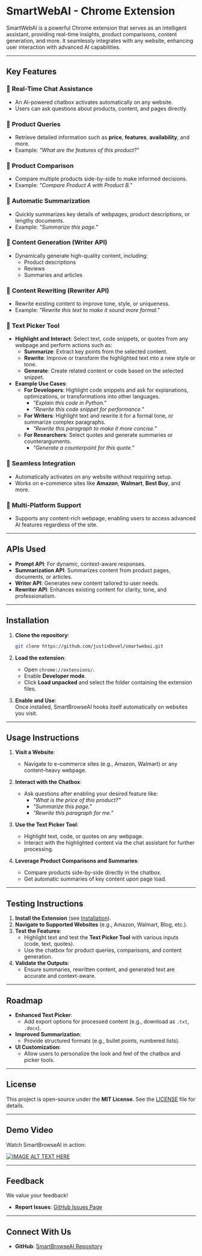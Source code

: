 # SmartWebAI - Chrome Extension  

SmartWebAI is a powerful Chrome extension that serves as an intelligent assistant, providing real-time insights, product comparisons, content generation, and more. It seamlessly integrates with any website, enhancing user interaction with advanced AI capabilities.  

---

## Key Features  

### 🔹 **Real-Time Chat Assistance**  
- An AI-powered chatbox activates automatically on any website.  
- Users can ask questions about products, content, and pages directly.  

### 🔹 **Product Queries**  
- Retrieve detailed information such as **price**, **features**, **availability**, and more.  
- Example: *"What are the features of this product?"*  

### 🔹 **Product Comparison**  
- Compare multiple products side-by-side to make informed decisions.  
- Example: *"Compare Product A with Product B."*  

### 🔹 **Automatic Summarization**  
- Quickly summarizes key details of webpages, product descriptions, or lengthy documents.  
- Example: *"Summarize this page."*  

### 🔹 **Content Generation (Writer API)**  
- Dynamically generate high-quality content, including:  
  - Product descriptions  
  - Reviews  
  - Summaries and articles  

### 🔹 **Content Rewriting (Rewriter API)**  
- Rewrite existing content to improve tone, style, or uniqueness.  
- Example: *"Rewrite this text to make it sound more formal."*  

### 🔹 **Text Picker Tool**  
- **Highlight and Interact**: Select text, code snippets, or quotes from any webpage and perform actions such as:  
  - **Summarize**: Extract key points from the selected content.  
  - **Rewrite**: Improve or transform the highlighted text into a new style or tone.
  - **Generate**: Create related content or code based on the selected snippet.  
- **Example Use Cases**:  
  - **For Developers**: Highlight code snippets and ask for explanations, optimizations, or transformations into other languages.  
    - *"Explain this code in Python."*  
    - *"Rewrite this code snippet for performance."*  
  - **For Writers**: Highlight text and rewrite it for a formal tone, or summarize complex paragraphs.  
    - *"Rewrite this paragraph to make it more concise."*  
  - **For Researchers**: Select quotes and generate summaries or counterarguments.  
    - *"Generate a counterpoint for this quote."*  

### 🔹 **Seamless Integration**  
- Automatically activates on any website without requiring setup.  
- Works on e-commerce sites like **Amazon**, **Walmart**, **Best Buy**, and more.  

### 🔹 **Multi-Platform Support**  
- Supports any content-rich webpage, enabling users to access advanced AI features regardless of the site.  

---

## APIs Used  

- **Prompt API**: For dynamic, context-aware responses.  
- **Summarization API**: Summarizes content from product pages, documents, or articles.  
- **Writer API**: Generates new content tailored to user needs.  
- **Rewriter API**: Enhances existing content for clarity, tone, and professionalism.  

---

## Installation  

1. **Clone the repository**:  
   ```bash  
   git clone https://github.com/justinDevel/smartwebai.git  
   ```  

2. **Load the extension**:  
   - Open `chrome://extensions/`.  
   - Enable **Developer mode**.  
   - Click **Load unpacked** and select the folder containing the extension files.  

3. **Enable and Use**:  
   Once installed, SmartBrowseAI hooks itself automatically on websites you visit.  

---

## Usage Instructions  

1. **Visit a Website**:  
   - Navigate to e-commerce sites (e.g., Amazon, Walmart) or any content-heavy webpage.  

2. **Interact with the Chatbox**:  
   - Ask questions after enabling your desired feature like:  
     - *"What is the price of this product?"*  
     - *"Summarize this page."*  
     - *"Rewrite this paragraph for me."*  

3. **Use the Text Picker Tool**:  
   - Highlight text, code, or quotes on any webpage.  
   - Interact with the highlighted content via the chat assistant for further processing.  

4. **Leverage Product Comparisons and Summaries**:  
   - Compare products side-by-side directly in the chatbox.  
   - Get automatic summaries of key content upon page load.  

---

## Testing Instructions  

1. **Install the Extension** (see [Installation](#installation)).  
2. **Navigate to Supported Websites** (e.g., Amazon, Walmart, Blog, etc.).  
3. **Test the Features**:  
   - Highlight text and test the **Text Picker Tool** with various inputs (code, text, quotes).  
   - Use the chatbox for product queries, comparisons, and content generation.  
4. **Validate the Outputs**:  
   - Ensure summaries, rewritten content, and generated text are accurate and context-aware.  

---

## Roadmap  

- **Enhanced Text Picker**:  
  - Add export options for processed content (e.g., download as `.txt`, `.docx`).  
- **Improved Summarization**:  
  - Provide structured formats (e.g., bullet points, numbered lists).  
- **UI Customization**:  
  - Allow users to personalize the look and feel of the chatbox and picker tools.  

---

## License  

This project is open-source under the **MIT License**. See the [LICENSE](LICENSE) file for details.  

---

## Demo Video  

Watch SmartBrowseAI in action:


[![IMAGE ALT TEXT HERE](https://img.youtube.com/vi/iK8safrlfrY/0.jpg)](https://www.youtube.com/watch?v=iK8safrlfrY)

---

## Feedback  

We value your feedback!  
- **Report Issues**: [GitHub Issues Page](https://github.com/justinDevel/smartbrowseai/issues)  

---

## Connect With Us  

- **GitHub**: [SmartBrowseAI Repository](https://github.com/justinDevel/smartbrowseai)  
